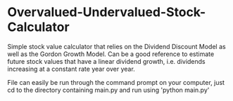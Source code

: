# Overvalued-Undervalued-Stock-Calculator

Simple stock value calculator that relies on the Dividend Discount Model as well as the Gordon Growth Model. 
Can be a good reference to estimate future stock values that have a linear dividend growth, i.e. dividends increasing at a constant rate year over year.

File can easily be run through the command prompt on your computer, just cd to the directory containing main.py and run using 'python main.py'


